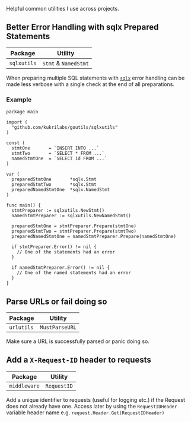 Helpful common utilities I use across projects.

## Better Error Handling with sqlx Prepared Statements

Package         |   Utility               |
----------------|-------------------------|
`sqlxutils`     | `Stmt` & `NamedStmt`    |

When preparing multiple SQL statements with [`sqlx`](https://github.com/jmoiron/sqlx) error handling can be made less verbose with a single check at the end of all preparations.

### Example

```golang
package main

import (
  "github.com/kukrilabs/goutils/sqlxutils"
)

const (
  stmtOne       = `INSERT INTO ...`
  stmtTwo       = `SELECT * FROM ...`
  namedStmtOne  = `SELECT id FROM ...`
)

var (
  preparedStmtOne       *sqlx.Stmt
  preparedStmtTwo       *sqlx.Stmt
  preparedNamedStmtOne  *sqlx.NamedStmt
)

func main() {
  stmtPreparer := sqlxutils.NewStmt()
  namedStmtPreparer := sqlxutils.NewNamedStmt()

  preparedStmtOne = stmtPreparer.Prepare(stmtOne)
  preparedStmtTwo = stmtPreparer.Prepare(stmtTwo)
  preparedNamedStmtOne = namedStmtPreparer.Prepare(namedStmtOne)

  if stmtPreparer.Error() != nil {
    // One of the statements had an error
  }

  if namedStmtPreparer.Error() != nil {
    // One of the named statements had an error
  }
}
```

## Parse URLs or fail doing so

Package         |   Utility               |
----------------|-------------------------|
`urlutils`      | `MustParseURL`          |

Make sure a URL is successfully parsed or panic doing so.

## Add a `X-Request-ID` header to requests

Package         |   Utility               |
----------------|-------------------------|
`middleware`    | `RequestID`             |

Add a unique identifier to requests (useful for logging etc.) if the Request does not already have one. Access later by using the `RequestIDHeader` variable header name e.g. `request.Header.Get(RequestIDHeader)`
